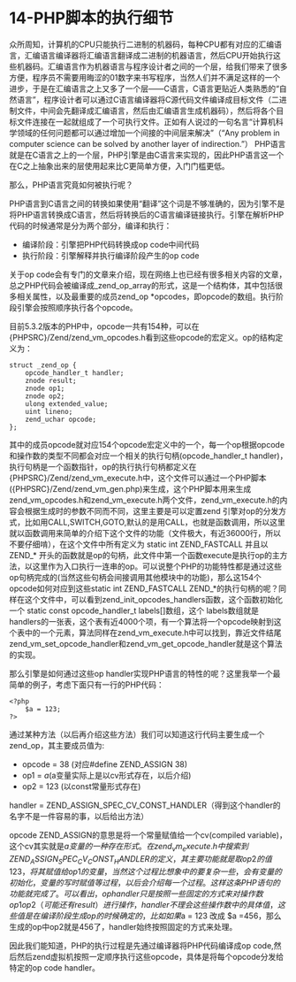 # 14-PHP脚本的执行细节
众所周知，计算机的CPU只能执行二进制的机器码，每种CPU都有对应的汇编语言，汇编语言编译器将汇编语言翻译成二进制的机器语言，然后CPU开始执行这些机器码。汇编语言作为机器语言与程序设计者之间的一个层，给我们带来了很多方便，程序员不需要用晦涩的01数字来书写程序，当然人们并不满足这样的一个进步，于是在汇编语言之上又多了一个层——C语言，C语言更贴近人类熟悉的“自然语言”，程序设计者可以通过C语言编译器将C源代码文件编译成目标文件（二进制文件，中间会先翻译成汇编语言，然后由汇编语言生成机器码），然后将各个目标文件连接在一起就组成了一个可执行文件。正如有人说过的一句名言“计算机科学领域的任何问题都可以通过增加一个间接的中间层来解决”（“Any problem in computer science can be solved by another layer of indirection.”） PHP语言就是在C语言之上的一个层，PHP引擎是由C语言来实现的，因此PHP语言这一个在C之上抽象出来的层使用起来比C更简单方便，入门门槛更低。

那么，PHP语言究竟如何被执行呢？

PHP语言到C语言之间的转换如果使用“翻译”这个词是不够准确的，因为引擎不是将PHP语言转换成C语言，然后将转换后的C语言编译链接执行。引擎在解析PHP代码的时候通常是分为两个部分，编译和执行：

- 编译阶段：引擎把PHP代码转换成op code中间代码
- 执行阶段：引擎解释并执行编译阶段产生的op code

关于op code会有专门的文章来介绍，现在网络上也已经有很多相关内容的文章，总之PHP代码会被编译成_zend_op_array的形式，这是一个结构体，其中包括很多相关属性，以及最重要的成员zend_op *opcodes，即opcode的数组。执行阶段引擎会按照顺序执行各个opcode。

目前5.3.2版本的PHP中，opcode一共有154种，可以在{PHPSRC}/Zend/zend_vm_opcodes.h看到这些opcode的宏定义。op的结构定义为：

    struct _zend_op {
    	opcode_handler_t handler;
    	znode result;
    	znode op1;
    	znode op2;
    	ulong extended_value;
    	uint lineno;
    	zend_uchar opcode;
    };

其中的成员opcode就对应154个opcode宏定义中的一个，每一个op根据opcode和操作数的类型不同都会对应一个相关的执行句柄(opcode_handler_t handler)，执行句柄是一个函数指针，op的执行执行句柄都定义在{PHPSRC}/Zend/zend_vm_execute.h中，这个文件可以通过一个PHP脚本({PHPSRC}/Zend/zend_vm_gen.php)来生成，这个PHP脚本用来生成zend_vm_opcodes.h和zend_vm_execute.h两个文件，zend_vm_execute.h的内容会根据生成时的参数不同而不同，这里主要是可以定置zend 引擎对op的分发方式，比如用CALL,SWITCH,GOTO,默认的是用CALL，也就是函数调用，所以这里就以函数调用来简单的介绍下这个文件的功能（文件极大，有近36000行，所以不要仔细啃），在这个文件中所有定义为 static int ZEND_FASTCALL 并且以 ZEND_* 开头的函数就是op的句柄，此文件中第一个函数execute是执行op的主方法，以这里作为入口执行一连串的op。可以说整个PHP的功能特性都是通过这些op句柄完成的(当然这些句柄会间接调用其他模块中的功能)，那么这154个opcode如何对应到这些static int ZEND_FASTCALL  ZEND_*的执行句柄的呢？同样在这个文件中，可以看到zend_init_opcodes_handlers函数，这个函数初始化一个 static const opcode_handler_t labels[]数组，这个 labels数组就是handlers的一张表，这个表有近4000个项，有一个算法将一个opcode映射到这个表中的一个元素，算法同样在zend_vm_execute.h中可以找到，靠近文件结尾zend_vm_set_opcode_handler和zend_vm_get_opcode_handler就是这个算法的实现。

那么引擎是如何通过这些op handler实现PHP语言的特性的呢？这里我举一个最简单的例子，考虑下面只有一行的PHP代码：

    <?php
    	$a = 123;
    ?>

通过某种方法（以后再介绍这些方法）我们可以知道这行代码主要生成一个zend_op，其主要成员值为:

- opcode = 38  (对应#define ZEND_ASSIGN  38)
- op1       = $a ($a变量实际上是以cv形式存在，以后介绍)
- op2       = 123 (以const常量形式存在)

handler = ZEND_ASSIGN_SPEC_CV_CONST_HANDLER（得到这个handler的名字不是一件容易的事，以后给出方法）

opcode ZEND_ASSIGN的意思是将一个常量赋值给一个cv(compiled variable)，这个cv其实就是$a变量的一种存在形式。在zend_vm_execute.h中搜索到ZEND_ASSIGN_SPEC_CV_CONST_HANDLER的定义，其主要功能就是取op2的值123，将其赋值给op1的变量，当然这个过程比想象中的要复杂一些，会有变量的初始化，变量的写时赋值等过程，以后会介绍每一个过程。这样这条PHP语句的功能就完成了。可以看出，op handler只是按照一些固定的方式来对操作数op1 op2（可能还有result）进行操作，handler不理会这些操作数中的具体值，这些值是在编译阶段生成op的时候确定的，比如如果$a = 123 改成 $a =456，那么生成的op中op2就是456了，handler始终按照固定的方式来处理。

因此我们能知道，PHP的执行过程是先通过编译器将PHP代码编译成op code,然后然后zend虚拟机按照一定顺序执行这些opcode，具体是将每个opcode分发给特定的op code handler。
